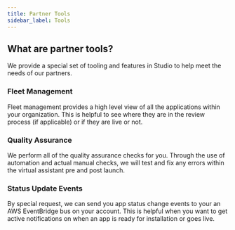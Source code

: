 ```yaml
---
title: Partner Tools
sidebar_label: Tools
---
```


## What are partner tools?

We provide a special set of tooling and features in Studio to help meet the needs of our partners.

### Fleet Management

Fleet management provides a high level view of all the applications within your organization.  This is helpful to see where they are in the review process (if applicable) or if they are live or not.

### Quality Assurance

We perform all of the quality assurance checks for you.  Through the use of automation and actual manual checks, we will test and fix any errors within the virtual assistant pre and post launch.

### Status Update Events

By special request, we can send you app status change events to your an AWS EventBridge bus on your account.  This is helpful when you want to get active notifications on when an app is ready for installation or goes live.
